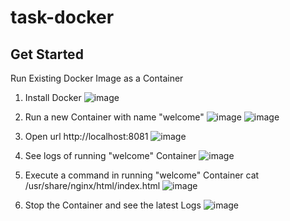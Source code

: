 # task-docker
## Get Started
Run Existing Docker Image as a Container

1. Install Docker
![image](https://github.com/user-attachments/assets/73bcfa9d-b830-47c2-83ec-48890138c88f)

2. Run a new Container with name "welcome"
![image](https://github.com/user-attachments/assets/66495823-83a5-4d98-9224-862041ecaf39)
![image](https://github.com/user-attachments/assets/d37b4fc2-d3fb-436e-b42f-bdfb4148a842)

3. Open url http://localhost:8081
![image](https://github.com/user-attachments/assets/ec6d3cbc-9d07-4274-9c43-86df208d3dbc)

4. See logs of running "welcome" Container
![image](https://github.com/user-attachments/assets/2ce5f089-d3d0-4def-8786-a16593c2ec18)

5. Execute a command in running "welcome" Container
cat /usr/share/nginx/html/index.html
![image](https://github.com/user-attachments/assets/19795e86-3fe1-4b20-a96d-a7a9049dd5c6)

6. Stop the Container and see the latest Logs
![image](https://github.com/user-attachments/assets/b34eb52f-9ff6-41bf-9793-4e1ffbf9a185)


 
